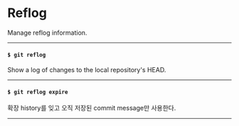 # Reflog

Manage reflog information.

---

#### `$ git reflog`

Show a log of changes to the local repository's HEAD.

---

#### `$ git reflog expire`

확장 history를 잊고 오직 저장된 commit message만 사용한다.

---
